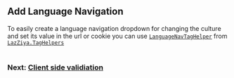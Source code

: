 ## Add Language Navigation
To easily create a language navigation dropdown for changing the culture and set its value in the url or cookie you can use [`LanguageNavTagHelper`][1] from [`LazZiya.TagHelpers`][2]


#
### Next: [Client side validiation][3]
#

[1]:https://github.com/LazZiya/TagHelpers/wiki/LanguageNav-TagHelper-Setup
[2]:https://github.com/LazZiya/TagHelpers
[3]:../XLocalizer/client-side-validation.md